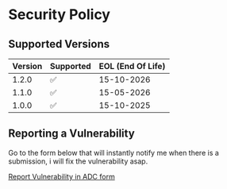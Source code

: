 # Security Policy

## Supported Versions

| Version | Supported          | EOL (End Of Life) |
| ------- | ------------------ | ----------------- |
| 1.2.0   | :white_check_mark: | 15-10-2026        |
| 1.1.0   | :white_check_mark: | 15-05-2026        |
| 1.0.0   | :white_check_mark: | 15-10-2025        |

## Reporting a Vulnerability

Go to the form below that will instantly notify me when there is a submission, i will fix the vulnerability asap.

[Report Vulnerability in ADC form](https://tally.so/r/wgppeN)

